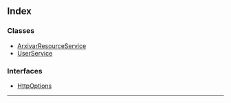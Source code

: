 

## Index

### Classes

* [ArxivarResourceService](classes/arxivarresourceservice.md)
* [UserService](classes/userservice.md)

### Interfaces

* [HttpOptions](interfaces/httpoptions.md)

---

